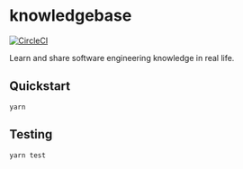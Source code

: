 # knowledgebase

[![CircleCI](https://circleci.com/gh/bennettbuchanan/knowledgebase.svg?style=shield&circle-token=5d5d6c8035a90b5bf566c8a589484b74e862e234)](https://circleci.com/gh/bennettbuchanan/knowledgebase)

Learn and share software engineering knowledge in real life.

## Quickstart

```
yarn
```

## Testing

```
yarn test
```
